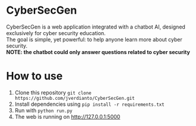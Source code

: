 # CyberSecGen
CyberSecGen is a web application integrated with a chatbot AI, designed exclusively for cyber security education. <br>
The goal is simple, yet powerful: to help anyone learn more about cyber security. <br>
<b>NOTE: the chatbot could only answer questions related to cyber security</b>

# How to use
1. Clone this repository `git clone https://github.com/jverdianto/CyberSecGen.git`
2. Install dependencies using `pip install -r requirements.txt`
3. Run with `python run.py`
4. The web is running on http://127.0.0.1:5000
